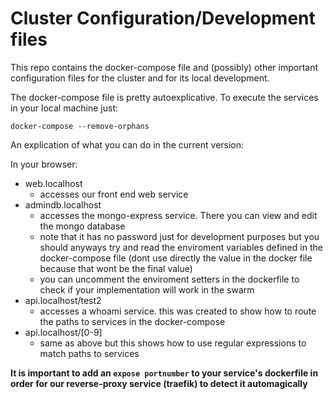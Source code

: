 # Cluster Configuration/Development files

This repo contains the docker-compose file and (possibly) other important configuration files for the cluster and for its local development.

The docker-compose file is pretty autoexplicative. To execute the services in your local machine just:

`docker-compose --remove-orphans`

An explication of what you can do in the current version:

In your browser:
- web.localhost
    - accesses our front end web service
- admindb.localhost
    - accesses the mongo-express service. There you can view and edit the mongo database
    - note that it has no password just for development purposes but you should anyways try and read the enviroment variables defined in the docker-compose file (dont use directly the value in the docker file because that wont be the final value)
    - you can uncomment the enviroment setters in the dockerfile to check if your implementation will work in the swarm
- api.localhost/test2
    - accesses a whoami service. this was created to show how to route the paths to services in the docker-compose
- api.localhost/[0-9]
    - same as above but this shows how to use regular expressions to match paths to services

**It is important to add an `expose portnumber` to your service's dockerfile in order for our reverse-proxy service (traefik) to detect it automagically**